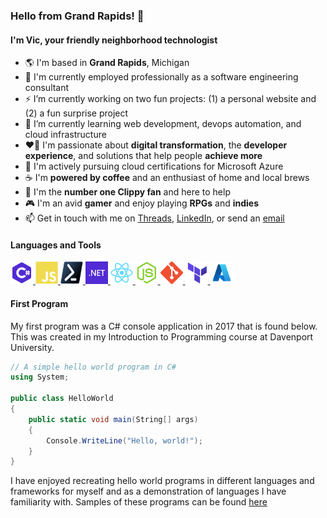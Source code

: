 ### Hello from Grand Rapids! 👋

#### I'm Vic, your friendly neighborhood technologist

- 🌎 I'm based in <strong>Grand Rapids</strong>, Michigan
- 💼 I'm currently employed professionally as a software engineering consultant
- ⚡ I’m currently working on two fun projects: (1) a personal website and (2) a fun surprise project
- 🌱 I’m currently learning web development, devops automation, and cloud infrastructure
- ❤️‍🔥 I'm passionate about <strong>digital transformation</strong>, the <strong>developer experience</strong>, and solutions that help people <strong>achieve more</strong>
- 📘 I'm actively pursuing cloud certifications for Microsoft Azure
- ☕ I'm <strong>powered by coffee</strong> and an enthusiast of home and local brews
- 📎 I'm the <strong>number one Clippy fan</strong> and here to help
- 🎮 I'm an avid <strong>gamer</strong> and enjoy playing <strong>RPGs</strong> and <strong>indies</strong>
- 📫 Get in touch with me on [Threads](https://threads.net/@thevictorfryeadventure), [LinkedIn](https://linkedin.com/in/victorfrye), or send an [email](mailto:victorfrye@outlook.com)

#### Languages and Tools

<p align="left">
    <a href="https://dotnet.microsoft.com/en-us/languages/csharp" target="_blank" rel="noreferrer">
        <img src="./images/csharp.svg" width="36" height="36" alt="C#" />
    </a>
    <a href="https://developer.mozilla.org/en-us/docs/web/javascript" target="_blank" rel="noreferrer">
        <img src="./images/javascript.svg" width="36" height="36" alt="JavaScript" />
    </a>
    <a href="https://learn.microsoft.com/en-us/powershell/" target="_blank" rel="noreferrer">
        <img src="./images/powershell.svg" width="36" height="36" alt="PowerShell" />
    </a>
    <a href="https://dotnet.microsoft.com/en-us/" target="_blank" rel="noreferrer">
        <img src="./images/dotnet.svg" width="36" height="36" alt=".NET" />
    </a>
    <a href="https://react.dev/" target="_blank" rel="noreferrer">
        <img src="./images/reactjs.svg" width="36" height="36" alt="React.js" />
    </a>
    <a href="https://nodejs.org/en/" target="_blank" rel="noreferrer">
        <img src="./images/nodejs.svg" width="36" height="36" alt="Node.js" />
    </a>
    <a href="https://git-scm.com/" target="_blank" rel="noreferrer">
        <img src="./images/git.svg" width="36" height="36" alt="Git" />
    </a>
    <a href="https://www.terraform.io/" target="_blank" rel="noreferrer">
        <img src="./images/terraform.svg" width="36" height="36" alt="Terraform" />
    </a>
    <a href="https://azure.microsoft.com/en-us/" target="_blank" rel="noreferrer">
        <img src="./images/azure.svg" width="36" height="36" alt="Azure" />
    </a>
</p>

#### First Program

My first program was a C# console application in 2017 that is found below. This was created in my Introduction to Programming course at Davenport University.

```csharp
// A simple hello world program in C#
using System;

public class HelloWorld
{
    public static void main(String[] args)
    {
        Console.WriteLine("Hello, world!");
    }
}
```

I have enjoyed recreating hello world programs in different languages and frameworks for myself and as a demonstration of languages I have familiarity with. Samples of these programs can be found [here](./samples/)
